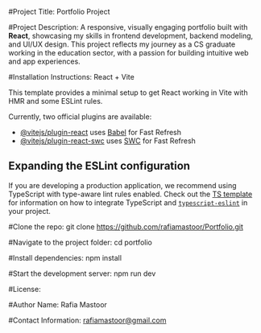 #Project Title:
Portfolio Project

#Project Description:
A responsive, visually engaging portfolio built with **React**, showcasing my skills in frontend development, backend modeling, and UI/UX design. This project reflects my journey as a CS graduate working in the education sector, with a passion for building intuitive web and app experiences.

#Installation Instructions:
React + Vite

This template provides a minimal setup to get React working in Vite with HMR and some ESLint rules.

Currently, two official plugins are available:

- [@vitejs/plugin-react](https://github.com/vitejs/vite-plugin-react/blob/main/packages/plugin-react) uses [Babel](https://babeljs.io/) for Fast Refresh
- [@vitejs/plugin-react-swc](https://github.com/vitejs/vite-plugin-react/blob/main/packages/plugin-react-swc) uses [SWC](https://swc.rs/) for Fast Refresh

## Expanding the ESLint configuration

If you are developing a production application, we recommend using TypeScript with type-aware lint rules enabled. Check out the [TS template](https://github.com/vitejs/vite/tree/main/packages/create-vite/template-react-ts) for information on how to integrate TypeScript and [`typescript-eslint`](https://typescript-eslint.io) in your project.

#Clone the repo:
git clone https://github.com/rafiamastoor/Portfolio.git

#Navigate to the project folder:
cd portfolio

#Install dependencies:
npm install

#Start the development server:
npm run dev

#License:

#Author Name:
Rafia Mastoor

#Contact Information:
rafiamastoor@gmail.com



